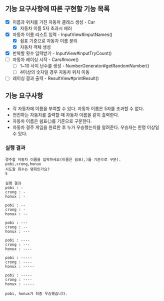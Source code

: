 ## 기능 요구사항에 따른 구현할 기능 목록

- [x] 이름과 위치를 가진 자동차 클래스 생성 - Car
    - [x] 자동차 이름 5자 초과시 에러
- [x] 자동차 이름 리스트 입력 - InputView#inputNames()
    - [x] 쉼표 기준으로 자동차 이름 분리
    - [x] 자동차 객체 생성
- [x] 반복할 횟수 입력받기 - InputView#inputTryCount()
- [ ] 자동차 레이싱 시작 - Cars#move()
    - [ ] 1~10 사이 난수를 생성 - NumberGenerator#getRandomNumber()
    - [ ] 4이상의 숫자일 경우 자동차 위치 이동
- [ ] 레이싱 결과 출력 - ResultView#printResult()

## 기능 요구사항

- 각 자동차에 이름을 부여할 수 있다. 자동차 이름은 5자를 초과할 수 없다.
- 전진하는 자동차를 출력할 때 자동차 이름을 같이 출력한다.
- 자동차 이름은 쉼표(,)를 기준으로 구분한다.
- 자동차 경주 게임을 완료한 후 누가 우승했는지를 알려준다. 우승자는 한명 이상일 수 있다.

### 실행 결과

```
경주할 자동차 이름을 입력하세요(이름은 쉼표(,)를 기준으로 구분).
pobi,crong,honux
시도할 회수는 몇회인가요?
5

실행 결과
pobi : -
crong : -
honux : -

pobi : --
crong : -
honux : --

pobi : ---
crong : --
honux : ---

pobi : ----
crong : ---
honux : ----

pobi : -----
crong : ----
honux : -----

pobi : -----
crong : ----
honux : -----

pobi, honux가 최종 우승했습니다.
```

